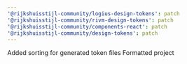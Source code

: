 ```yaml
---
'@rijkshuisstijl-community/logius-design-tokens': patch
'@rijkshuisstijl-community/rivm-design-tokens': patch
'@rijkshuisstijl-community/components-react': patch
'@rijkshuisstijl-community/design-tokens': patch
---
```


Added sorting for generated token files
Formatted project
